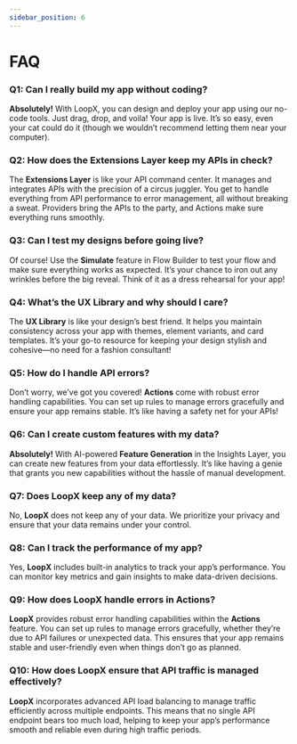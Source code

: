 ```yaml
---
sidebar_position: 6
---
```


# FAQ 
### Q1: Can I really build my app without coding?
**Absolutely!** With LoopX, you can design and deploy your app using our no-code tools. Just drag, drop, and voila! Your app is live. It’s so easy, even your cat could do it (though we wouldn’t recommend letting them near your computer).

### Q2: How does the Extensions Layer keep my APIs in check?
The **Extensions Layer** is like your API command center. It manages and integrates APIs with the precision of a circus juggler. You get to handle everything from API performance to error management, all without breaking a sweat. Providers bring the APIs to the party, and Actions make sure everything runs smoothly.

### Q3: Can I test my designs before going live?
Of course! Use the **Simulate** feature in Flow Builder to test your flow and make sure everything works as expected. It’s your chance to iron out any wrinkles before the big reveal. Think of it as a dress rehearsal for your app!

### Q4: What’s the UX Library and why should I care?
The **UX Library** is like your design’s best friend. It helps you maintain consistency across your app with themes, element variants, and card templates. It’s your go-to resource for keeping your design stylish and cohesive—no need for a fashion consultant!

### Q5: How do I handle API errors?
Don’t worry, we’ve got you covered! **Actions** come with robust error handling capabilities. You can set up rules to manage errors gracefully and ensure your app remains stable. It’s like having a safety net for your APIs!

### Q6: Can I create custom features with my data?
**Absolutely!** With AI-powered **Feature Generation** in the Insights Layer, you can create new features from your data effortlessly. It’s like having a genie that grants you new capabilities without the hassle of manual development.

### Q7: Does LoopX keep any of my data?
No, **LoopX** does not keep any of your data. We prioritize your privacy and ensure that your data remains under your control.

### Q8: Can I track the performance of my app?
Yes, **LoopX** includes built-in analytics to track your app’s performance. You can monitor key metrics and gain insights to make data-driven decisions.

### Q9: How does LoopX handle errors in Actions?
**LoopX** provides robust error handling capabilities within the **Actions** feature. You can set up rules to manage errors gracefully, whether they’re due to API failures or unexpected data. This ensures that your app remains stable and user-friendly even when things don’t go as planned.

### Q10: How does LoopX ensure that API traffic is managed effectively?
**LoopX** incorporates advanced API load balancing to manage traffic efficiently across multiple endpoints. This means that no single API endpoint bears too much load, helping to keep your app’s performance smooth and reliable even during high traffic periods.

